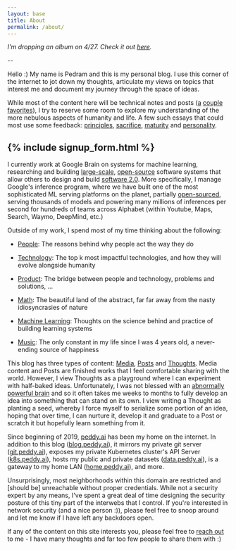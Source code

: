 ```yaml
---
layout: base
title: About
permalink: /about/
---
```


_I'm dropping an album on 4/27. Check it out [here](url.peddy.ai/2020)._

--

Hello :) My name is Pedram and this is my personal blog. I use this corner of the internet to jot down my thoughts, articulate my views on topics that interest me and document my journey through the space of ideas.

While most of the content here will be technical notes and posts ([a](/posts/evolution-of-hardware-for-deep-learning) [couple](/posts/Recurrent-Neural-Networks) [favorites](/posts/serving-tf-on-cpu)), I try to reserve some room to explore my understanding of the more nebulous aspects of humanity and life. A few such essays that could most use some feedback: [principles](/thoughts/principles), [sacrifice](/posts/on-sacrifice), [maturity](/thoughts/maturity) and [personality](/thoughts/personality).

{% include signup_form.html %}
-- 

I currently work at Google Brain on systems for machine learning, researching and building [large-scale](http://stevenwhang.com/tfx_paper.pdf), [open-source](https://github.com/tensorflow/tfx) software systems that allow others to design and build [software 2.0](https://medium.com/@karpathy/software-2-0-a64152b37c35). More specifically, I manage Google's inference program, where we have built one of the most sophisticated ML serving platforms on the planet, partially [open-sourced](http://github.com/tensorflow/serving), serving thousands of models and powering many millions of inferences per second for hundreds of teams across Alphabet (within Youtube, Maps, Search, Waymo, DeepMind, etc.) 

Outside of my work, I spend most of my time thinking about the following:

* [People](/tags/humans): The reasons behind why people act the way they do

* [Technology](/tags/technology): The top k most impactful technologies, and how they will evolve alongside humanity

* [Product](/tags/product): The bridge between people and technology, problems and solutions, ...

* [Math](/tags/math): The beautiful land of the abstract, far far away from the nasty idiosyncrasies of nature 

* [Machine Learning](/tags/ml): Thoughts on the science behind and practice of building learning systems

* [Music](/tags/music): The only constant in my life since I was 4 years old, a never-ending source of happiness

This blog has three types of content: [Media](/media), [Posts](/) and [Thoughts](/thoughts). Media content and Posts are finished works that I feel comfortable sharing with the world. However, I view Thoughts as a playground where I can experiment with half-baked ideas. Unfortunately, I was not blessed with an [abnormally powerful brain](https://en.wikipedia.org/wiki/John_von_Neumann) and so it often takes me weeks to months to fully develop an idea into something that can stand on its own. I view writing a Thought as planting a seed, whereby I force myself to serialize some portion of an idea, hoping that over time, I can nurture it, develop it and graduate to a Post or scratch it but hopefully learn something from it.

Since beginning of 2019, [peddy.ai](http://peddy.ai) has been my home on the internet. In addition to this blog ([blog.peddy.ai](http://blog.peddy.ai)), it mirrors my private git server ([git.peddy.ai](http://git.peddy.ai)), exposes my private Kubernetes cluster's API Server ([k8s.peddy.ai](http://k8s.peddy.ai)), hosts my public and private datasets ([data.peddy.ai](http://data.peddy.ai)), is a gateway to my home LAN ([home.peddy.ai](http://home.peddy.ai)), and more. 

Unsurprisingly, most neighborhoods within this domain are restricted and [should be] unreachable without proper credentials. While not a security expert by any means, I've spent a great deal of time designing the security posture of this tiny part of the interwebs that I control. If you're interested in network security (and a nice person :)), please feel free to snoop around and let me know if I have left any backdoors open.


If any of the content on this site interests you, please feel free to [reach out](/contact/) to me - I have many thoughts and far too few people to share them with :)
